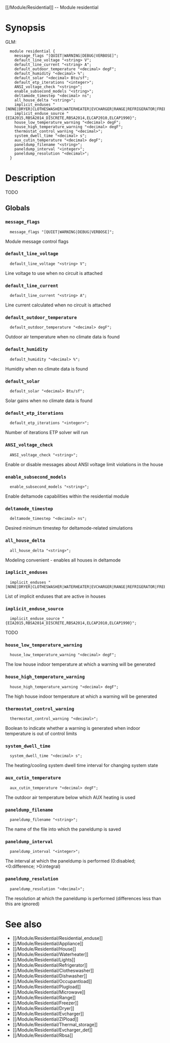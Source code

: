 [[/Module/Residential]] -- Module residential

# Synopsis

GLM:

~~~
  module residential {
    message_flags "[QUIET|WARNING|DEBUG|VERBOSE]";
    default_line_voltage "<string> V";
    default_line_current "<string> A";
    default_outdoor_temperature "<decimal> degF";
    default_humidity "<decimal> %";
    default_solar "<decimal> Btu/sf";
    default_etp_iterations "<integer>";
    ANSI_voltage_check "<string>";
    enable_subsecond_models "<string>";
    deltamode_timestep "<decimal> ns";
    all_house_delta "<string>";
    implicit_enduses "[NONE|DRYER|CLOTHESWASHER|WATERHEATER|EVCHARGER|RANGE|REFRIGERATOR|FREEZER|MICROWAVE|DISHWASHER|OCCUPANCY|PLUGS|LIGHTS]";
    implicit_enduse_source "{EIA2015,RBSA2014_DISCRETE,RBSA2014,ELCAP2010,ELCAP1990}";
    house_low_temperature_warning "<decimal> degF";
    house_high_temperature_warning "<decimal> degF";
    thermostat_control_warning "<decimal>";
    system_dwell_time "<decimal> s";
    aux_cutin_temperature "<decimal> degF";
    paneldump_filename "<string>";
    paneldump_interval "<integer>";
    paneldump_resolution "<decimal>";
  }
~~~

# Description

TODO

## Globals

### `message_flags`

~~~
  message_flags "[QUIET|WARNING|DEBUG|VERBOSE]";
~~~

Module message control flags

### `default_line_voltage`

~~~
  default_line_voltage "<string> V";
~~~

Line voltage to use when no circuit is attached

### `default_line_current`

~~~
  default_line_current "<string> A";
~~~

Line current calculated when no circuit is attached

### `default_outdoor_temperature`

~~~
  default_outdoor_temperature "<decimal> degF";
~~~

Outdoor air temperature when no climate data is found

### `default_humidity`

~~~
  default_humidity "<decimal> %";
~~~

Humidity when no climate data is found

### `default_solar`

~~~
  default_solar "<decimal> Btu/sf";
~~~

Solar gains when no climate data is found

### `default_etp_iterations`

~~~
  default_etp_iterations "<integer>";
~~~

Number of iterations ETP solver will run

### `ANSI_voltage_check`

~~~
  ANSI_voltage_check "<string>";
~~~

Enable or disable messages about ANSI voltage limit violations in the house

### `enable_subsecond_models`

~~~
  enable_subsecond_models "<string>";
~~~

Enable deltamode capabilities within the residential module

### `deltamode_timestep`

~~~
  deltamode_timestep "<decimal> ns";
~~~

Desired minimum timestep for deltamode-related simulations

### `all_house_delta`

~~~
  all_house_delta "<string>";
~~~

Modeling convenient - enables all houses in deltamode

### `implicit_enduses`

~~~
  implicit_enduses "[NONE|DRYER|CLOTHESWASHER|WATERHEATER|EVCHARGER|RANGE|REFRIGERATOR|FREEZER|MICROWAVE|DISHWASHER|OCCUPANCY|PLUGS|LIGHTS]";
~~~

List of implicit enduses that are active in houses

### `implicit_enduse_source`

~~~
  implicit_enduse_source "{EIA2015,RBSA2014_DISCRETE,RBSA2014,ELCAP2010,ELCAP1990}";
~~~

TODO

### `house_low_temperature_warning`

~~~
  house_low_temperature_warning "<decimal> degF";
~~~

The low house indoor temperature at which a warning will be generated

### `house_high_temperature_warning`

~~~
  house_high_temperature_warning "<decimal> degF";
~~~

The high house indoor temperature at which a warning will be generated

### `thermostat_control_warning`

~~~
  thermostat_control_warning "<decimal>";
~~~

Boolean to indicate whether a warning is generated when indoor temperature is out of control limits

### `system_dwell_time`

~~~
  system_dwell_time "<decimal> s";
~~~

The heating/cooling system dwell time interval for changing system state

### `aux_cutin_temperature`

~~~
  aux_cutin_temperature "<decimal> degF";
~~~

The outdoor air temperature below which AUX heating is used

### `paneldump_filename`

~~~
  paneldump_filename "<string>";
~~~

The name of the file into which the paneldump is saved

### `paneldump_interval`

~~~
  paneldump_interval "<integer>";
~~~

The interval at which the paneldump is performed (0:disabled; <0:difference; >0:integral)

### `paneldump_resolution`

~~~
  paneldump_resolution "<decimal>";
~~~

The resolution at which the paneldump is performed (differences less than this are ignored)

# See also

* [[/Module/Residential/Residential_enduse]]
* [[/Module/Residential/Appliance]]
* [[/Module/Residential/House]]
* [[/Module/Residential/Waterheater]]
* [[/Module/Residential/Lights]]
* [[/Module/Residential/Refrigerator]]
* [[/Module/Residential/Clotheswasher]]
* [[/Module/Residential/Dishwasher]]
* [[/Module/Residential/Occupantload]]
* [[/Module/Residential/Plugload]]
* [[/Module/Residential/Microwave]]
* [[/Module/Residential/Range]]
* [[/Module/Residential/Freezer]]
* [[/Module/Residential/Dryer]]
* [[/Module/Residential/Evcharger]]
* [[/Module/Residential/ZIPload]]
* [[/Module/Residential/Thermal_storage]]
* [[/Module/Residential/Evcharger_det]]
* [[/Module/Residential/Rbsa]]

